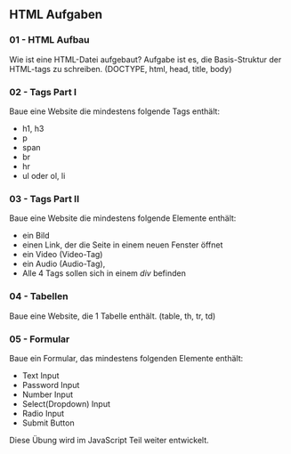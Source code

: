 ## HTML Aufgaben

### 01 - HTML Aufbau
Wie ist eine HTML-Datei aufgebaut? Aufgabe ist es, die Basis-Struktur der HTML-tags zu schreiben. (DOCTYPE, html, head, title, body)

### 02 - Tags Part I
Baue eine Website die mindestens folgende Tags enthält:
- h1, h3
- p
- span
- br
- hr
- ul oder ol, li

### 03 - Tags Part II
Baue eine Website die mindestens folgende Elemente enthält:
- ein Bild
- einen Link, der die Seite in einem neuen Fenster öffnet
- ein Video (Video-Tag)
- ein Audio (Audio-Tag),
- Alle 4 Tags sollen sich in einem _div_ befinden

### 04 - Tabellen
Baue eine Website, die 1 Tabelle enthält. (table, th, tr, td)

### 05 - Formular
Baue ein Formular, das mindestens folgenden Elemente enthält:
- Text Input
- Password Input
- Number Input
- Select(Dropdown) Input
- Radio Input
- Submit Button

Diese Übung wird im JavaScript Teil weiter entwickelt.

